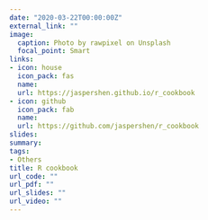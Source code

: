 ```yaml
---
date: "2020-03-22T00:00:00Z"
external_link: ""
image:
  caption: Photo by rawpixel on Unsplash
  focal_point: Smart
links:
- icon: house
  icon_pack: fas
  name: 
  url: https://jaspershen.github.io/r_cookbook
- icon: github
  icon_pack: fab
  name: 
  url: https://github.com/jaspershen/r_cookbook
slides:
summary:
tags:
- Others
title: R cookbook
url_code: ""
url_pdf: ""
url_slides: ""
url_video: ""
---
```

